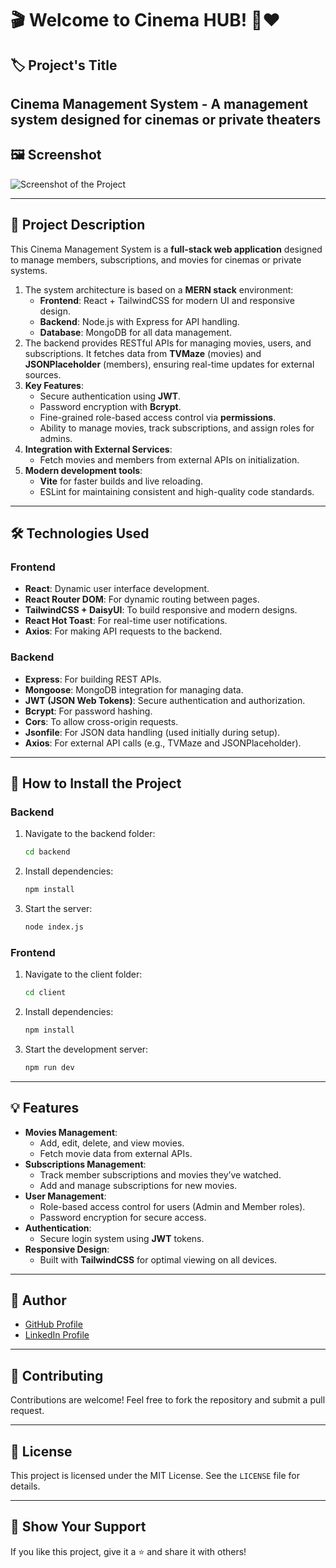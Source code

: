 # 🎬 Welcome to Cinema HUB! 🍿❤️

## 🏷️ Project's Title
Cinema Management System - A management system designed for cinemas or private theaters
---

## 🖼️ Screenshot

![Screenshot of the Project](../Movies_Subscriptions_manegment/FrontEnd/src/assets/ProjectScreenShot.png)

---

## 📖 Project Description
This Cinema Management System is a **full-stack web application** designed to manage members, subscriptions, and movies for cinemas or private systems.

1. The system architecture is based on a **MERN stack** environment:
   - **Frontend**: React + TailwindCSS for modern UI and responsive design.
   - **Backend**: Node.js with Express for API handling.
   - **Database**: MongoDB for all data management.
2. The backend provides RESTful APIs for managing movies, users, and subscriptions. It fetches data from **TVMaze** (movies) and **JSONPlaceholder** (members), ensuring real-time updates for external sources.
3. **Key Features**:
   - Secure authentication using **JWT**.
   - Password encryption with **Bcrypt**.
   - Fine-grained role-based access control via **permissions**.
   - Ability to manage movies, track subscriptions, and assign roles for admins.
4. **Integration with External Services**:
   - Fetch movies and members from external APIs on initialization.
5. **Modern development tools**:
   - **Vite** for faster builds and live reloading.
   - ESLint for maintaining consistent and high-quality code standards.

---

## 🛠️ Technologies Used

### **Frontend**
- **React**: Dynamic user interface development.
- **React Router DOM**: For dynamic routing between pages.
- **TailwindCSS + DaisyUI**: To build responsive and modern designs.
- **React Hot Toast**: For real-time user notifications.
- **Axios**: For making API requests to the backend.

### **Backend**
- **Express**: For building REST APIs.
- **Mongoose**: MongoDB integration for managing data.
- **JWT (JSON Web Tokens)**: Secure authentication and authorization.
- **Bcrypt**: For password hashing.
- **Cors**: To allow cross-origin requests.
- **Jsonfile**: For JSON data handling (used initially during setup).
- **Axios**: For external API calls (e.g., TVMaze and JSONPlaceholder).

---

## 🚀 How to Install the Project

### Backend
1. Navigate to the backend folder:
   ```bash
   cd backend
   ```
2. Install dependencies:
   ```bash
   npm install
   ```
3. Start the server:
   ```bash
   node index.js
   ```

### Frontend
1. Navigate to the client folder:
   ```bash
   cd client
   ```
2. Install dependencies:
   ```bash
   npm install
   ```
3. Start the development server:
   ```bash
   npm run dev
   ```

---

## 💡 Features
- **Movies Management**:
  - Add, edit, delete, and view movies.
  - Fetch movie data from external APIs.
- **Subscriptions Management**:
  - Track member subscriptions and movies they’ve watched.
  - Add and manage subscriptions for new movies.
- **User Management**:
  - Role-based access control for users (Admin and Member roles).
  - Password encryption for secure access.
- **Authentication**:
  - Secure login system using **JWT** tokens.
- **Responsive Design**:
  - Built with **TailwindCSS** for optimal viewing on all devices.

---

## 🙌 Author
 - [GitHub Profile](https://github.com/Tomere123321)
- [LinkedIn Profile](https://www.linkedin.com/in/tomer-eliyahu-b15670291/)

---

## 🤝 Contributing
Contributions are welcome! Feel free to fork the repository and submit a pull request.

---

## 📜 License
This project is licensed under the MIT License. See the `LICENSE` file for details.

---

## 💌 Show Your Support
If you like this project, give it a ⭐️ and share it with others!

